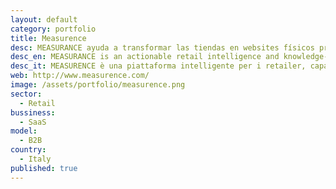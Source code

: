 ```yaml
---
layout: default
category: portfolio
title: Measurence
desc: MEASURANCE ayuda a transformar las tiendas en websites físicos produciendo ideas reales y conocimiento procesable fácilmente compartible a través de diferentes actores. 
desc_en: MEASURANCE is an actionable retail intelligence and knowledge-sharing platform
desc_it: MEASURENCE è una piattaforma intelligente per i retailer, capace di fornire dati sul comportamento dei propri clienti all’interno del negozio. Come degli analytics per i negozi fisici.
web: http://www.measurence.com/
image: /assets/portfolio/measurence.png
sector: 
  - Retail
bussiness: 
  - SaaS
model:
  - B2B
country: 
  - Italy
published: true
---
```

